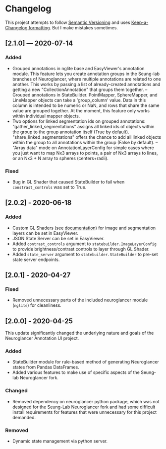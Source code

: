 # Changelog

This project attempts to follow [Semantic Versioning](https://semver.org) and uses [Keep-a-Changelog formatting](https://keepachangelog.com/en/1.0.0/). But I make mistakes sometimes.

<!-- ## Unreleased -->

## [2.1.0] — 2020-07-14

### Added

- Grouped annotations in nglite base and EasyViewer's annotation module. This feature lets you create annotation groups in the Seung-lab branches of Neuroglancer, where multiple annotations are related to one another. This works by passing a list of already-created annotations and getting a new "CollectionAnnotation" that groups them together.
– Grouped annotations in StateBuilder. PointMapper, SphereMapper, and LineMapper objects can take a 'group_column' value. Data in this column is intended to be numeric or NaN, and rows that share the same value are grouped together. At the moment, this feature only works within individual mapper objects.
- Two options for linked segmentation ids on grouped annotations: "gather_linked_segmentations" assigns all linked ids of objects within the group to the group annotation itself (True by default). "share_linked_segmentations" offers the chance to add all linked objects within the group to all annotations within the group (False by default).
– "Array data" mode on AnnotationLayerConfig for simple cases where you just want to map Nx3 arrays to points, a pair of Nx3 arrays to lines, or an Nx3 + N array to spheres (centers+radii).

### Fixed
- Bug in GL Shader that caused StateBuilder to fail when `constrast_controls` was set to True.

## [2.0.2] - 2020-06-18

### Added
- Custom GL Shaders (see [documentation](https://github.com/google/neuroglancer/blob/a12552d03844fb6092cf300171d2f2077b3960e2/src/neuroglancer/sliceview/image_layer_rendering.md)) for image and segmentation layers can be set in EasyViewer.
- JSON State Server can be set in EasyViewer.
- Added `contrast_controls` argument to `statebuilder.ImageLayerConfig` to provide brightness/contrast controls to layer through GL Shader.
- Added `state_server` argument to `statebuilder.StateBuilder` to pre-set state server endpoints.

## [2.0.1] - 2020-04-27

### Fixed
- Removed unnecessary parts of the included neuroglancer module (`nglite`) for cleanliness.

## [2.0.0] - 2020-04-25

This update significantly changed the underlying nature and goals of the Neuroglancer Annotation UI project.

### Added
- StateBuilder module for rule-based method of generating Neuroglancer states from Pandas DataFrames.
- Added various features to make use of specific aspects of the Seung-lab Neuroglancer fork.

### Changed
- Removed dependency on neuroglancer python package, which was not designed for the Seung-Lab Neuroglancer fork and had some difficult install requirements for features that were unnecessary for this project demanded.

### Removed
- Dynamic state management via python server.
